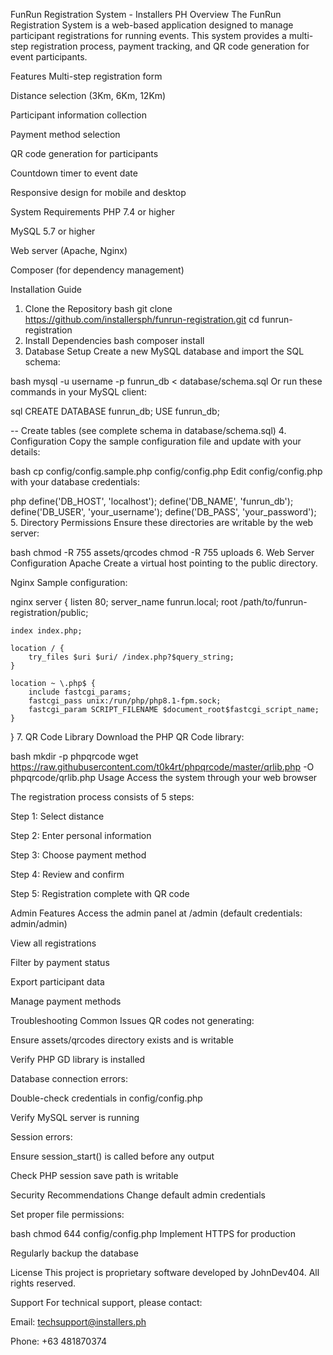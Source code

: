 FunRun Registration System - Installers PH
Overview
The FunRun Registration System is a web-based application designed to manage participant registrations for running events. This system provides a multi-step registration process, payment tracking, and QR code generation for event participants.

Features
Multi-step registration form

Distance selection (3Km, 6Km, 12Km)

Participant information collection

Payment method selection

QR code generation for participants

Countdown timer to event date

Responsive design for mobile and desktop

System Requirements
PHP 7.4 or higher

MySQL 5.7 or higher

Web server (Apache, Nginx)

Composer (for dependency management)

Installation Guide
1. Clone the Repository
bash
git clone https://github.com/installersph/funrun-registration.git
cd funrun-registration
2. Install Dependencies
bash
composer install
3. Database Setup
Create a new MySQL database and import the SQL schema:

bash
mysql -u username -p funrun_db < database/schema.sql
Or run these commands in your MySQL client:

sql
CREATE DATABASE funrun_db;
USE funrun_db;

-- Create tables (see complete schema in database/schema.sql)
4. Configuration
Copy the sample configuration file and update with your details:

bash
cp config/config.sample.php config/config.php
Edit config/config.php with your database credentials:

php
define('DB_HOST', 'localhost');
define('DB_NAME', 'funrun_db');
define('DB_USER', 'your_username');
define('DB_PASS', 'your_password');
5. Directory Permissions
Ensure these directories are writable by the web server:

bash
chmod -R 755 assets/qrcodes
chmod -R 755 uploads
6. Web Server Configuration
Apache
Create a virtual host pointing to the public directory.

Nginx
Sample configuration:

nginx
server {
    listen 80;
    server_name funrun.local;
    root /path/to/funrun-registration/public;
    
    index index.php;
    
    location / {
        try_files $uri $uri/ /index.php?$query_string;
    }
    
    location ~ \.php$ {
        include fastcgi_params;
        fastcgi_pass unix:/run/php/php8.1-fpm.sock;
        fastcgi_param SCRIPT_FILENAME $document_root$fastcgi_script_name;
    }
}
7. QR Code Library
Download the PHP QR Code library:

bash
mkdir -p phpqrcode
wget https://raw.githubusercontent.com/t0k4rt/phpqrcode/master/qrlib.php -O phpqrcode/qrlib.php
Usage
Access the system through your web browser

The registration process consists of 5 steps:

Step 1: Select distance

Step 2: Enter personal information

Step 3: Choose payment method

Step 4: Review and confirm

Step 5: Registration complete with QR code

Admin Features
Access the admin panel at /admin (default credentials: admin/admin)

View all registrations

Filter by payment status

Export participant data

Manage payment methods

Troubleshooting
Common Issues
QR codes not generating:

Ensure assets/qrcodes directory exists and is writable

Verify PHP GD library is installed

Database connection errors:

Double-check credentials in config/config.php

Verify MySQL server is running

Session errors:

Ensure session_start() is called before any output

Check PHP session save path is writable

Security Recommendations
Change default admin credentials

Set proper file permissions:

bash
chmod 644 config/config.php
Implement HTTPS for production

Regularly backup the database

License
This project is proprietary software developed by JohnDev404. All rights reserved.

Support
For technical support, please contact:

Email: techsupport@installers.ph

Phone: +63 481870374

